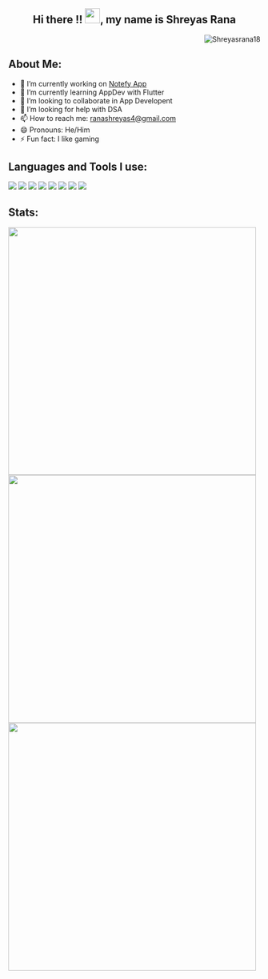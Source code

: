 <h2 align = "center"> Hi there !! <img src="https://raw.githubusercontent.com/MartinHeinz/MartinHeinz/master/wave.gif" width="30px">, my name is Shreyas Rana</h2>
<p align="right"> <img src="https://komarev.com/ghpvc/?username=Shreyasrana18" alt="Shreyasrana18" /> </p>





 ## About Me:
- 🔭 I’m currently working on <a href="https://github.com/Shreyasrana18/notefy/tree/main/App">Notefy App</a>
- 🌱 I’m currently learning AppDev with Flutter
- 👯 I’m looking to collaborate in App Developent
- 🤔 I’m looking for help with DSA
- 📫 How to reach me: ranashreyas4@gmail.com
- 😄 Pronouns: He/Him
- ⚡ Fun fact: I like gaming


## Languages and Tools I use:

<img src="https://img.icons8.com/color/48/000000/c-programming.png"/> <img src="https://img.icons8.com/color/48/000000/c-plus-plus-logo.png"/> 
<img src="https://img.icons8.com/color/48/000000/flutter.png"/> <img src="https://img.icons8.com/color/48/000000/dart.png"/> <img src="https://img.icons8.com/color/48/000000/firebase.png"/> <img src="https://img.icons8.com/color/48/000000/git.png"/> <img src="https://img.icons8.com/fluency/48/000000/github.png"/> <img src="https://img.icons8.com/color/48/000000/visual-studio-code-2019.png"/> 

## Stats: 
<img width="495px" src="https://github-readme-stats.vercel.app/api?username=Shreyasrana18&show_icons=true&theme=radical&hide_border=false&include_all_commits=true&hide_title=false" /> 
<img width="495px" src="https://github-readme-stats.vercel.app/api/top-langs/?username=Shreyasrana18&layout=compact&theme=radical&hide_border=false&hide_title=true" />
<img width ="495px" src="https://github-readme-streak-stats.herokuapp.com/?user=Shreyasrana18&theme=radical"/>
